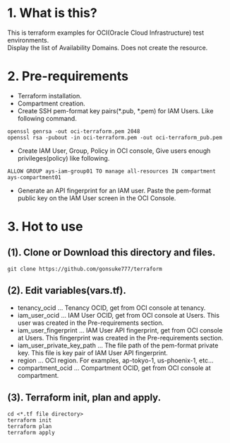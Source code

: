 # 1. What is this?
This is terraform examples for OCI(Oracle Cloud Infrastructure) test environments.  
Display the list of Availability Domains. Does not create the resource.

# 2. Pre-requirements
* Terraform installation.
* Compartment creation.
* Create SSH pem-format key pairs(*.pub, *.pem) for IAM Users. Like following command.
```
openssl genrsa -out oci-terraform.pem 2048
openssl rsa -pubout -in oci-terraform.pem -out oci-terraform_pub.pem
```
* Create IAM User, Group, Policy in OCI console, Give users enough privileges(policy) like following.
```
ALLOW GROUP ays-iam-group01 TO manage all-resources IN compartment ays-compartment01
```
* Generate an API fingerprint for an IAM user. Paste the pem-format public key on the IAM User screen in the OCI Console.

# 3. Hot to use
## (1). Clone or Download this directory and files.
```
git clone https://github.com/gonsuke777/terraform
```

## (2). Edit variables(vars.tf).  
* tenancy_ocid ... Tenancy OCID, get from OCI console at tenancy.  
* iam_user_ocid ... IAM User OCID, get from OCI console at Users. This user was created in the Pre-requirements section.
* iam_user_fingerprint ... IAM User API fingerprint, get from OCI console at Users. This fingerprint was created in the Pre-requirements section. 
* iam_user_private_key_path ... The file path of the pem-format private key. This file is key pair of IAM User API fingerprint.
* region ... OCI region. For examples, ap-tokyo-1, us-phoenix-1, etc...
* compartment_ocid ... Compartment OCID, get from OCI console at compartment.

## (3). Terraform init, plan and apply.
```
cd <*.tf file directory>
terraform init
terraform plan
terraform apply
```

